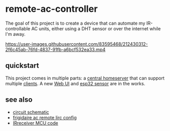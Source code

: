 # remote-ac-controller

The goal of this project is to create a device that can automate my
IR-controllable AC units, either using a DHT sensor or over the internet while
I'm away.

https://user-images.githubusercontent.com/83595468/212430312-2f6c45ab-76fd-4837-91fb-a6bcf532ea33.mp4

## quickstart

This project comes in multiple parts: a [central homeserver][homeserver] that
can support multiple [clients][client]. A new [Web UI] and [esp32 sensor] are in
the works.

[homeserver]:https://github.com/prplecake/remote-ac-homeserver
[client]:https://github.com/prplecake/remote-ac-client
[Web UI]:http://github.com/prplecake/remote-ac-webui
[esp32 sensor]:https://github.com/prplecake/remote-ac-controller-esp32

## see also

- [circuit schematic](https://github.com/prplecake/remote-ac-controller/wiki/Schematic)
- [frigidaire ac remote lirc config](https://gist.github.com/prplecake/71c4bc8584541cf7423b922b81733c3a)
- [IRreceiver MCU code](https://github.com/prplecake/IRreceiver)
